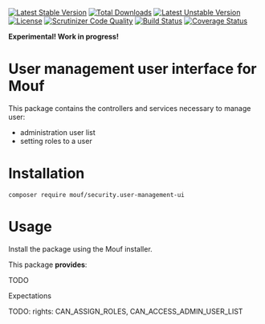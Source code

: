 [![Latest Stable Version](https://poser.pugx.org/mouf/security.user-management-ui/v/stable)](https://packagist.org/packages/mouf/security.user-management-ui)
[![Total Downloads](https://poser.pugx.org/mouf/security.user-management-ui/downloads)](https://packagist.org/packages/mouf/security.user-management-ui)
[![Latest Unstable Version](https://poser.pugx.org/mouf/security.user-management-ui/v/unstable)](https://packagist.org/packages/mouf/security.user-management-ui)
[![License](https://poser.pugx.org/mouf/security.user-management-ui/license)](https://packagist.org/packages/mouf/security.user-management-ui)
[![Scrutinizer Code Quality](https://scrutinizer-ci.com/g/thecodingmachine/security.user-management-ui/badges/quality-score.png?b=1.0)](https://scrutinizer-ci.com/g/thecodingmachine/security.user-management-ui/?branch=1.0)
[![Build Status](https://travis-ci.org/thecodingmachine/security.user-management-ui.svg?branch=1.0)](https://travis-ci.org/thecodingmachine/security.user-management-ui)
[![Coverage Status](https://coveralls.io/repos/thecodingmachine/security.user-management-ui/badge.svg?branch=1.0&service=github)](https://coveralls.io/github/thecodingmachine/security.user-management-ui?branch=1.0)

**Experimental! Work in progress!**

User management user interface for Mouf
=======================================

This package contains the controllers and services necessary to manage user:

- administration user list
- setting roles to a user

Installation
============

```
composer require mouf/security.user-management-ui
```

Usage
=====

Install the package using the Mouf installer.

This package **provides**:

TODO

Expectations

TODO: rights: CAN_ASSIGN_ROLES, CAN_ACCESS_ADMIN_USER_LIST
